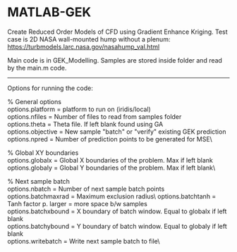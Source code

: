 # MATLAB-GEK
Create Reduced Order Models of CFD using Gradient Enhance Kriging.
Test case is 2D NASA wall-mounted hump without a plenum: https://turbmodels.larc.nasa.gov/nasahump_val.html

Main code is in GEK_Modelling. Samples are stored inside folder and read by the main.m code.

-----------------------------------------------------------------------------------------------------------
Options for running the code:

% General options\
options.platform    = platform to run on (iridis/local)\
options.nfiles      = Number of files to read from samples folder\
options.theta       = Theta file. If left blank found using GA\
options.objective   = New sample "batch" or "verify" existing GEK prediction\
options.npred       = Number of prediction points to be generated for MSE\

% Global XY boundaries\
options.globalx     = Global X boundaries of the problem. Max if left blank\
options.globaly     = Global Y boundaries of the problem. Max if left blank\

% Next sample batch\
options.nbatch      = Number of next sample batch points\
options.batchmaxrad = Maximum exclusion radius\ 
options.batchtanh   = Tanh factor p. larger = more space b/w samples\
options.batchxbound = X boundary of batch window. Equal to globalx if left blank\
options.batchybound = Y boundary of batch window. Equal to globaly if left blank\
options.writebatch  = Write next sample batch to file\
